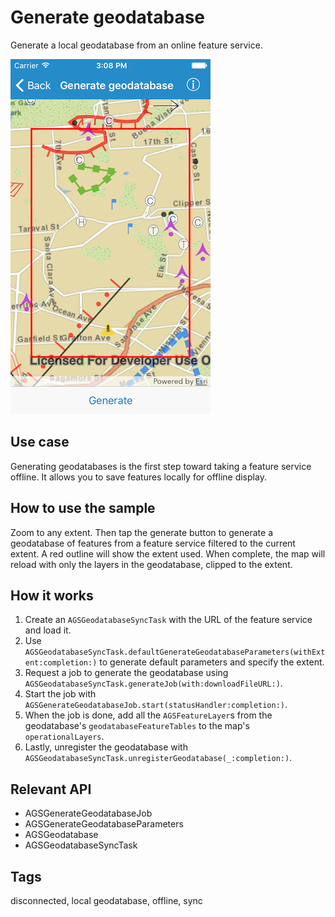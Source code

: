# Generate geodatabase

Generate a local geodatabase from an online feature service.

![Generate geodatabase sample](generate-geodatabase.png)

## Use case

Generating geodatabases is the first step toward taking a feature service offline. It allows you to save features locally for offline display.

## How to use the sample

Zoom to any extent. Then tap the generate button to generate a geodatabase of features from a feature service filtered to the current extent. A red outline will show the extent used. When complete, the map will reload with only the layers in the geodatabase, clipped to the extent.

## How it works

1. Create an `AGSGeodatabaseSyncTask` with the URL of the feature service and load it.
2. Use `AGSGeodatabaseSyncTask.defaultGenerateGeodatabaseParameters(withExtent:completion:)` to generate default parameters and specify the extent.
3. Request a job to generate the geodatabase using `AGSGeodatabaseSyncTask.generateJob(with:downloadFileURL:)`.
4. Start the job with `AGSGenerateGeodatabaseJob.start(statusHandler:completion:)`.
5. When the job is done, add all the `AGSFeatureLayer`s from the geodatabase's `geodatabaseFeatureTables` to the map's `operationalLayers`.
6. Lastly, unregister the geodatabase with `AGSGeodatabaseSyncTask.unregisterGeodatabase(_:completion:)`.

## Relevant API

* AGSGenerateGeodatabaseJob
* AGSGenerateGeodatabaseParameters
* AGSGeodatabase
* AGSGeodatabaseSyncTask

## Tags

disconnected, local geodatabase, offline, sync
